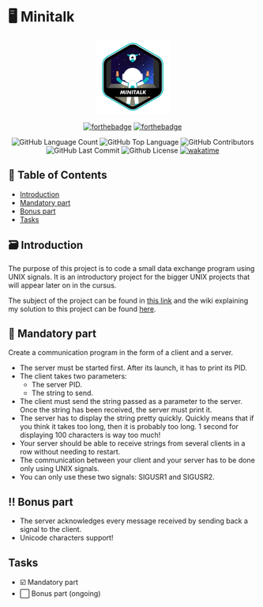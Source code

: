 # :desktop_computer: Minitalk

<div align=center>

  ![badge](https://raw.githubusercontent.com/angelamcosta/angelamcosta/main/42_badges/minitalke.png)
  
  [![forthebadge](https://forthebadge.com/images/badges/made-with-c.svg)](https://forthebadge.com) [![forthebadge](https://forthebadge.com/images/badges/built-by-codebabes.svg)](https://forthebadge.com)
  
  <img alt="GitHub Language Count" src="https://img.shields.io/github/languages/count/angelamcosta/minitalk" /> <img alt="GitHub Top Language" src="https://img.shields.io/github/languages/top/angelamcosta/minitalk" /> <img alt="GitHub Contributors" src="https://img.shields.io/github/contributors/angelamcosta/minitalk" /> <img alt="GitHub Last Commit" src="https://img.shields.io/github/last-commit/angelamcosta/minitalk" /> <img alt="Github License" src="https://img.shields.io/github/license/angelamcosta/minitalk" /> <a href="https://wakatime.com/badge/user/0c29d5b3-c30b-4e1a-ad07-2da3bd4f7e05/project/1a40875b-ebac-448a-bb65-c1350315dcea"><img src="https://wakatime.com/badge/user/0c29d5b3-c30b-4e1a-ad07-2da3bd4f7e05/project/1a40875b-ebac-448a-bb65-c1350315dcea.svg" alt="wakatime"></a>
</div>

## :bookmark_tabs: Table of Contents

- [Introduction](#introduction)
- [Mandatory part](#mandatory-part)
- [Bonus part](#bonus-part)
- [Tasks](#tasks)

## :card_file_box: Introduction

The purpose of this project is to code a small data exchange program using UNIX signals. It is an introductory project for the bigger UNIX projects that will appear later on in the cursus. 

The subject of the project can be found in [this link](https://raw.githubusercontent.com/angelamcosta/minitalk/main/en.subject.pdf) and the wiki explaining my solution to this project can be found [here](https://github.com/angelamcosta/minitalk/wiki).

## :round_pushpin: Mandatory part

Create a communication program in the form of a client and a server.
- The server must be started first. After its launch, it has to print its PID.
- The client takes two parameters:
  - The server PID.
  - The string to send.
- The client must send the string passed as a parameter to the server.
Once the string has been received, the server must print it.
- The server has to display the string pretty quickly. Quickly means that if you think
it takes too long, then it is probably too long.
1 second for displaying 100 characters is way too much!
- Your server should be able to receive strings from several clients in a row without
needing to restart.
- The communication between your client and your server has to be done only using
UNIX signals.
- You can only use these two signals: SIGUSR1 and SIGUSR2.

## :bangbang: Bonus part

- The server acknowledges every message received by sending back a signal to the
client.
- Unicode characters support!

## Tasks

- :ballot_box_with_check: Mandatory part
- :white_large_square: Bonus part (ongoing)
